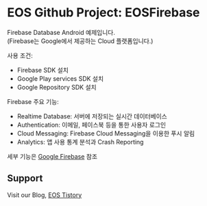# EOS Github Project: EOSFirebase

Firebase Database Android 예제입니다. </BR>(Firebase는 Google에서 제공하는 Cloud 플랫폼입니다.)

사용 조건:
- Firebase SDK 설치
- Google Play services SDK 설치
- Google Repository SDK 설치

Firebase 주요 기능:
- Realtime Database: 서버에 저장되는 실시간 데이터베이스
- Authentication: 이메일, 페이스북 등을 통한 사용자 로그인
- Cloud Messaging: Firebase Cloud Messaging을 이용한 푸시 알림
- Analytics: 앱 사용 통계 분석과 Crash Reporting

세부 기능은 [Google Firebase](https://firebase.google.com) 참조

## Support
Visit our Blog, [EOS Tistory](http://hyu-eos.tistory.com)
